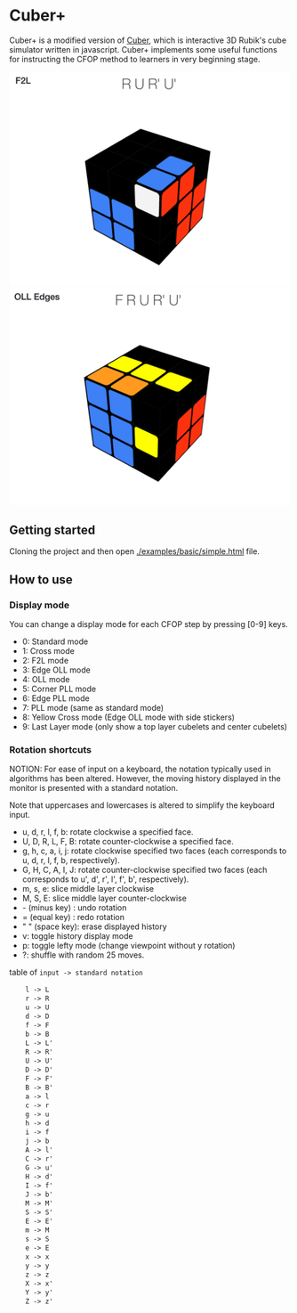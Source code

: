 Cuber+
==============================================================================

Cuber+ is a modified version of [Cuber](https://github.com/tstaylor7/cuber), which is interactive 3D Rubik's cube simulator written in javascript.
Cuber+ implements some useful functions for instructing the CFOP method to learners in very beginning stage. 

![img.png](img.png)
![img_1.png](img_1.png)

## Getting started

Cloning the project and then open [./examples/basic/simple.html](https://yuichiroh.github.io/cuber/examples/basic/simple.html) file.

## How to use

### Display mode

You can change a display mode for each CFOP step by pressing [0-9] keys.

- 0: Standard mode
- 1: Cross mode
- 2: F2L mode
- 3: Edge OLL mode
- 4: OLL mode
- 5: Corner PLL mode
- 6: Edge PLL mode
- 7: PLL mode (same as standard mode)
- 8: Yellow Cross mode (Edge OLL mode with side stickers)
- 9: Last Layer mode (only show a top layer cubelets and center cubelets) 

### Rotation shortcuts

NOTION: For ease of input on a keyboard, the notation typically used in algorithms has been altered. 
However, the moving history displayed in the monitor is presented with a standard notation.


Note that uppercases and lowercases is altered to simplify the keyboard input. 

- u, d, r, l, f, b: rotate clockwise a specified face.
- U, D, R, L, F, B: rotate counter-clockwise a specified face.
- g, h, c, a, i, j: rotate clockwise specified two faces (each corresponds to u, d, r, l, f, b, respectively).
- G, H, C, A, I, J: rotate counter-clockwise specified two faces (each corresponds to u', d', r', l', f', b', respectively).
- m, s, e: slice middle layer clockwise
- M, S, E:  slice middle layer counter-clockwise
- \- (minus key) : undo rotation
- = (equal key) : redo rotation
- " " (space key): erase displayed history
- v: toggle history display mode
- p: toggle lefty mode (change viewpoint without y rotation)
- ?: shuffle with random 25 moves.

table of `input -> standard notation`

        l -> L
        r -> R
        u -> U
        d -> D
        f -> F
        b -> B
        L -> L'
        R -> R'
        U -> U'
        D -> D'
        F -> F'
        B -> B'
        a -> l
        c -> r
        g -> u
        h -> d
        i -> f
        j -> b
        A -> l'
        C -> r'
        G -> u'
        H -> d'
        I -> f'
        J -> b'
        M -> M'
        S -> S'
        E -> E'
        m -> M
        s -> S
        e -> E
        x -> x
        y -> y
        z -> z
        X -> x'
        Y -> y'
        Z -> z'
